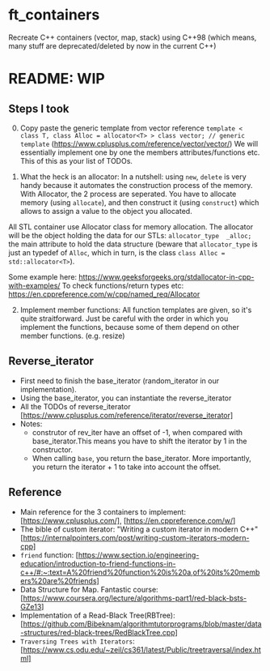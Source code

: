 # ft_containers
Recreate C++ containers (vector, map, stack) using C++98 (which means, many stuff are deprecated/deleted by now in the current C++)

# README: WIP
## Steps I took
0. Copy paste the generic template from vector reference
`template < class T, class Alloc = allocator<T> > class vector; // generic template` (https://www.cplusplus.com/reference/vector/vector/)
We will essentially implement one by one the members attributes/functions etc. This of this as your list of TODOs.

1. What the heck is an allocator: 
In a nutshell: using `new`, `delete` is very handy because it automates the construction process of the memory. With Allocator, the 2 process are seperated. You have to allocate memory (using `allocate`), and then construct it (using `construct`) which allows to assign a value to the object you allocated.

All STL container use Allocator class for memory allocation. The allocator will be the object holding the data for our STLs: `allocator_type  _alloc;` the main attribute to hold the data structure (beware that `allocator_type` is just an typedef of `Alloc`, which in turn, is the class `class Alloc = std::allocator<T>`). 

Some example here: https://www.geeksforgeeks.org/stdallocator-in-cpp-with-examples/
To check functions/return types etc: https://en.cppreference.com/w/cpp/named_req/Allocator

2. Implement member functions:
All function templates are given, so it's quite straitforward. Just be careful with the order in which you implement the functions, because some of them depend on other member functions. (e.g. resize)

## Reverse_iterator
- First need to finish the base_iterator (random_iterator in our implementation).
- Using the base_iterator, you can instantiate the reverse_iterator 
- All the TODOs of reverse_iterator [https://www.cplusplus.com/reference/iterator/reverse_iterator]
- Notes:
    - construtor of rev_iter have an offset of -1, when compared with base_iterator.This means you have to shift the iterator by 1 in the constructor.
    - When calling `base`, you return the base_iterator. More importantly, you return the iterator + 1 to take into account the offset.

## Reference

- Main reference for the 3 containers to implement: [https://www.cplusplus.com/], [https://en.cppreference.com/w/]
- The bible of custom iterator: "Writing a custom iterator in modern C++" [https://internalpointers.com/post/writing-custom-iterators-modern-cpp]
- `friend` function: [https://www.section.io/engineering-education/introduction-to-friend-functions-in-c++/#:~:text=A%20friend%20function%20is%20a,of%20its%20members%20are%20friends]
- Data Structure for Map. Fantastic course: [https://www.coursera.org/lecture/algorithms-part1/red-black-bsts-GZe13]
- Implementation of a Read-Black Tree(RBTree): [https://github.com/Bibeknam/algorithmtutorprograms/blob/master/data-structures/red-black-trees/RedBlackTree.cpp]
- `Traversing Trees with Iterators`: [https://www.cs.odu.edu/~zeil/cs361/latest/Public/treetraversal/index.html]
